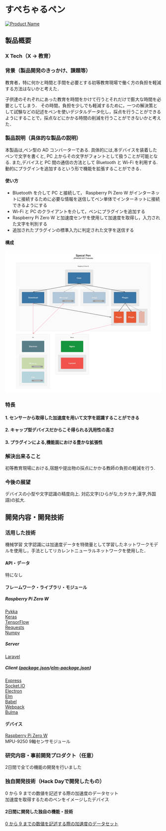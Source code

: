 # すぺちゃるペン
[![Product Name](https://raw.github.com/GabLeRoux/WebMole/master/ressources/WebMole_Youtube_Video.png)](https://www.youtube.com/channel/UC4PtjOfZTbVp9DwtJv82Lzg)

## 製品概要
### X Tech（X → 教育）

### 背景（製品開発のきっかけ、課題等）
教育者，特に何かと時間と手間を必要とする初等教育現場で働く方の負担を軽減する方法はないかと考えた．

子供達のそれぞれにあった教育を時間をかけて行うとそれだけで膨大な時間を必要としてしまう．
その時間，負担を少しでも軽減するために，一つの解決策として試験などの記述をペンを使いデジタルデータ化し，採点を行うことができるようにすることで，採点などにかかる時間の削減を行うことができないかと考えた．

### 製品説明（具体的な製品の説明）
本製品は,ペン型の AD コンバーターである.
具体的には,本デバイスを装着したペンで文字を書くと, PC 上からその文字がフォントとして扱うことが可能となる.
また,デバイスと PC 間の通信の方法として Bluetooth と Wi-Fi を利用する.
動的にプラグインを追加するという形で機能を拡張することができる．

#### 使い方
- Bluetooth を介して PC と接続して， Raspberry Pi Zero W がインターネットに接続するために必要な情報を送信してペン単体でインターネットに接続できるようにする
- Wi-Fi と PC のクライアントを介して，ペンにプラグインを追加する
- Raspberry Pi Zero W と加速度センサを使用して加速度を取得し，入力された文字を判別する
- 追加されたプラグインの標準入力に判定された文字を送信する

#### 構成
![Description](description.png)
### 特長

#### 1. センサーから取得した加速度を用いて文字を認識することができる
#### 2. キャップ型デバイスだからこそ得られる汎用性の高さ
#### 3. プラグインによる,機能面における豊かな拡張性

### 解決出来ること
初等教育現場における,宿題や提出物の採点にかかる教師の負担の軽減を行う.

### 今後の展望
デバイスの小型や文字認識の精度向上.
対応文字(ひらがな,カタカナ,漢字,外国語)の拡大.

## 開発内容・開発技術

### 活用した技術
機械学習
文字認識には加速度データを特徴量として学習したネットワークモデルを使用し，手法としてリカレントニューラルネットワークを使用した．

#### API・データ
特になし

#### フレームワーク・ライブラリ・モジュール
##### Raspberry Pi Zero W
[Pykka](https://www.pykka.org/en/latest/)  
[Keras](https://keras.io/)  
[TensorFlow](https://www.tensorflow.org/)  
[Requests](http://docs.python-requests.org/en/master/)  
[Numpy](http://www.numpy.org/)
##### Server
[Laravel](https://laravel.com/)
##### Client ([package.json](https://github.com/jphacks/FK_1704/blob/master/Client/package.json)/[elm-package.json](https://github.com/jphacks/FK_1704/blob/master/Client/elm-package.json))
[Express](http://expressjs.com/)  
[Socket.IO](https://socket.io/)  
[Electron](https://electron.atom.io/)  
[Elm](http://elm-lang.org/)  
[Babel](https://babeljs.io/)  
[Webpack](https://webpack.js.org/)  
[Bulma](https://bulma.io/)

#### デバイス
[Raspberry Pi Zero W](https://www.raspberrypi.org/products/raspberry-pi-zero-w/)  
MPU-9250 9軸センサモジュール

### 研究内容・事前開発プロダクト（任意）
2日間で全ての機能の開発を行いました

### 独自開発技術（Hack Dayで開発したもの）
0 から 9 までの数値を記述する際の加速度のデータセット  
加速度を取得するためのペンをイメージしたデバイス

#### 2日間に開発した独自の機能・技術
[0 から 9 までの数値を記述する際の加速度のデータセット](https://github.com/jphacks/FK_1704/tree/master/python/dataset100)
